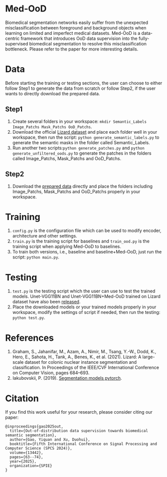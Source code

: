 # Med-OoD
Biomedical segmentation networks easily suffer from the unexpected misclassification between foreground and background objects when learning on limited and imperfect medical datasets. Med-OoD is a data-centric framework that introduces OoD data supervision into the fully-supervised biomedical segmentation to resolve this misclassification bottleneck. Please refer to the paper for more interesting details. 

# Data
Before starting the training or testing sections, the user can choose to either follow Step1 to generate the data from scratch or follow Step2, if the user wants to directly download the prepared data.
## Step1
1. Create several folders in your workspace:
```mkdir Semantic_Labels Image_Patchs Mask_Patchs OoD_Patchs```.
2. Download the official [Lizard dataset](https://warwick.ac.uk/fac/cross_fac/tia/data/lizard) and place each folder well in your workspace, then run the script: ```python generate_semantic_labels.py``` to generate the semantic masks in the folder called Semantic_Labels.
3. Run another two scripts:```python generate_patches.py``` and ```python generate_unfiltered_oods.py``` to generate the patches in the folders called Image_Patchs, Mask_Patchs and OoD_Patchs. 
## Step2
1. Download the [prepared data](https://drive.google.com/file/d/17NYYlXrMXBCM225YsmnFPXtievM4itWn/view?usp=share_link) directly and place the folders including Image_Patchs, Mask_Patchs and OoD_Patchs properly in your workspace. 
# Training
1. ```config.py``` is the configuration file which can be used to modify encoder, architecture and other settings. 
2. ```train.py``` is the training script for baselines and ```train_ood.py``` is the training script when applying Med-OoD to baselines. 
3. To train both versions, i.e., baseline and baseline+Med-OoD, just run the script: ```python main.py```.
# Testing
1. ```test.py``` is the testing script which the user can use to test the trained models. Unet-VGG11BN and Unet-VGG11BN+Med-OoD trained on Lizard dataset have also been [released](https://drive.google.com/file/d/13X9U58_ZzjeDIr_7Rmef57hcnI-ASleJ/view?usp=share_link).
2. Place the downloaded models or your trained models properly in your workspace, modify the settings of script if needed, then run the testing: ```python test.py```.
# References
1. Graham, S., Jahanifar, M., Azam, A., Nimir, M., Tsang, Y.-W., Dodd, K., Hero, E., Sahota, H., Tank, A., Benes, K., et al. (2021). Lizard: A large-scale dataset for colonic nuclear instance segmentation and classification. In Proceedings of the IEEE/CVF International Conference on Computer Vision, pages 684–693.
2. Iakubovskii, P. (2019). [Segmentation models pytorch](https://github.com/qubvel/segmentation_models.pytorch).
# Citation
If you find this work useful for your research, please consider citing our paper:
```
@inproceedings{gao2025out,
  title={Out-of-distribution data supervision towards biomedical semantic segmentation},
  author={Gao, Yiquan and Xu, Duohui},
  booktitle={Fifth International Conference on Signal Processing and Computer Science (SPCS 2024)},
  volume={13442},
  pages={63--74},
  year={2025},
  organization={SPIE}
}
```
